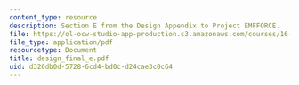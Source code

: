 ```yaml
---
content_type: resource
description: Section E from the Design Appendix to Project EMFFORCE.
file: https://ol-ocw-studio-app-production.s3.amazonaws.com/courses/16-83x-space-systems-engineering-spring-2002-spring-2003/d326db0d57286cd4bd0cd24cae3c0c64_design_final_e.pdf
file_type: application/pdf
resourcetype: Document
title: design_final_e.pdf
uid: d326db0d-5728-6cd4-bd0c-d24cae3c0c64
---
```

